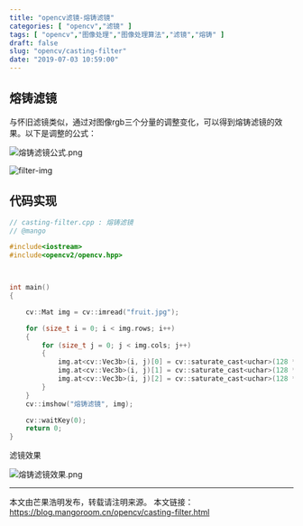 ```yaml
---
title: "opencv滤镜-熔铸滤镜"
categories: [ "opencv","滤镜" ]
tags: [ "opencv","图像处理","图像处理算法","滤镜","熔铸" ]
draft: false
slug: "opencv/casting-filter"
date: "2019-07-03 10:59:00"
---
```


## 熔铸滤镜

与怀旧滤镜类似，通过对图像rgb三个分量的调整变化，可以得到熔铸滤镜的效果。以下是调整的公式：

![熔铸滤镜公式.png][1]

![filter-img](https://mango-blog-1255355814.cos.ap-guangzhou.myqcloud.com//filter-image.jpeg)

## 代码实现

```c++
// casting-filter.cpp : 熔铸滤镜
// @mango

#include<iostream>
#include<opencv2/opencv.hpp>



int main()
{

	cv::Mat img = cv::imread("fruit.jpg");

	for (size_t i = 0; i < img.rows; i++)
	{
		for (size_t j = 0; j < img.cols; j++)
		{
			img.at<cv::Vec3b>(i, j)[0] = cv::saturate_cast<uchar>(128 * img.at<cv::Vec3b>(i, j)[0] /( img.at<cv::Vec3b>(i, j)[1] + img.at<cv::Vec3b>(i, j)[2] + 1));// blue
			img.at<cv::Vec3b>(i, j)[1] = cv::saturate_cast<uchar>(128 * img.at<cv::Vec3b>(i, j)[1] /( img.at<cv::Vec3b>(i, j)[0] + img.at<cv::Vec3b>(i, j)[2] + 1));// green
			img.at<cv::Vec3b>(i, j)[2] = cv::saturate_cast<uchar>(128 * img.at<cv::Vec3b>(i, j)[2] /( img.at<cv::Vec3b>(i, j)[0] + img.at<cv::Vec3b>(i, j)[1] + 1));// red
		}
	}
	cv::imshow("熔铸滤镜", img);

	cv::waitKey(0);
	return 0;
}
```

滤镜效果

![熔铸滤镜效果.png][2]

---

本文由芒果浩明发布，转载请注明来源。
本文链接：https://blog.mangoroom.cn/opencv/casting-filter.html

  [1]: https://mangoroom.cn/usr/uploads/2019/07/3401248396.png
  [2]: https://mangoroom.cn/usr/uploads/2019/07/3407989805.png